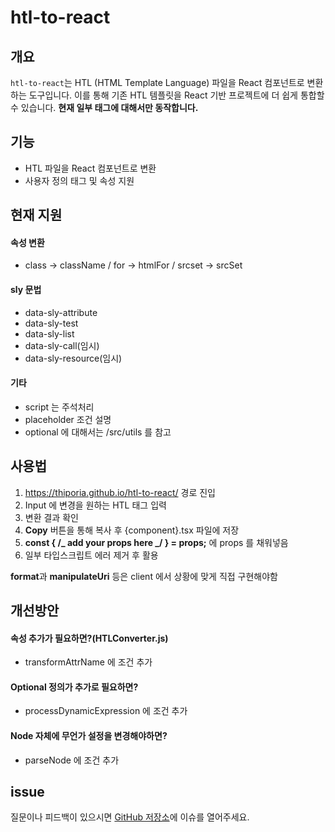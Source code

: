 # htl-to-react

## 개요

`htl-to-react`는 HTL (HTML Template Language) 파일을 React 컴포넌트로 변환하는 도구입니다.
이를 통해 기존 HTL 템플릿을 React 기반 프로젝트에 더 쉽게 통합할 수 있습니다.
**현재 일부 태그에 대해서만 동작합니다.**

## 기능

- HTL 파일을 React 컴포넌트로 변환
- 사용자 정의 태그 및 속성 지원

## 현재 지원

#### 속성 변환

- class -> className / for -> htmlFor / srcset -> srcSet

#### sly 문법

- data-sly-attribute
- data-sly-test
- data-sly-list
- data-sly-call(임시)
- data-sly-resource(임시)

#### 기타

- script 는 주석처리
- placeholder 조건 설명
- optional 에 대해서는 /src/utils 를 참고

## 사용법

1. https://thiporia.github.io/htl-to-react/ 경로 진입
2. Input 에 변경을 원하는 HTL 태그 입력
3. 변환 결과 확인
4. **Copy** 버튼을 통해 복사 후 {component}.tsx 파일에 저장
5. **const { /_ add your props here _/ } = props;** 에 props 를 채워넣음
6. 일부 타입스크립트 에러 제거 후 활용

**format**과 **manipulateUri** 등은 client 에서 상황에 맞게 직접 구현해야함

## 개선방안

#### 속성 추가가 필요하면?(HTLConverter.js)

- transformAttrName 에 조건 추가

#### Optional 정의가 추가로 필요하면?

- processDynamicExpression 에 조건 추가

#### Node 자체에 무언가 설정을 변경해야하면?

- parseNode 에 조건 추가

## issue

질문이나 피드백이 있으시면 [GitHub 저장소](https://github.com/thiporia/htl-to-react)에 이슈를 열어주세요.
